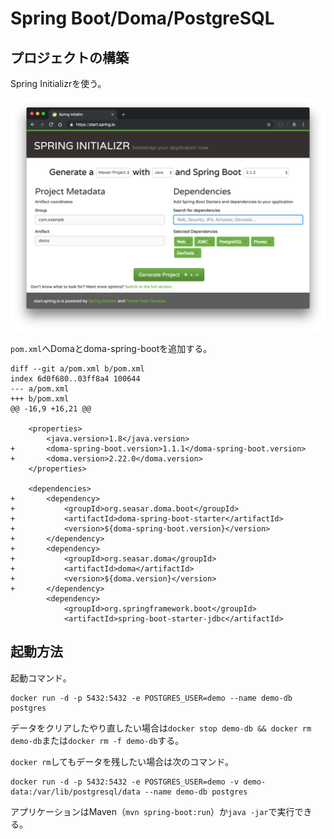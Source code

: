 # Spring Boot/Doma/PostgreSQL

## プロジェクトの構築

Spring Initializrを使う。

![](docs/assets/spring-initializr.png)

`pom.xml`へDomaとdoma-spring-bootを追加する。

```
diff --git a/pom.xml b/pom.xml
index 6d0f680..03ff8a4 100644
--- a/pom.xml
+++ b/pom.xml
@@ -16,9 +16,21 @@
 
 	<properties>
 		<java.version>1.8</java.version>
+		<doma-spring-boot.version>1.1.1</doma-spring-boot.version>
+		<doma.version>2.22.0</doma.version>
 	</properties>
 
 	<dependencies>
+		<dependency>
+			<groupId>org.seasar.doma.boot</groupId>
+			<artifactId>doma-spring-boot-starter</artifactId>
+			<version>${doma-spring-boot.version}</version>
+		</dependency>
+		<dependency>
+			<groupId>org.seasar.doma</groupId>
+			<artifactId>doma</artifactId>
+			<version>${doma.version}</version>
+		</dependency>
 		<dependency>
 			<groupId>org.springframework.boot</groupId>
 			<artifactId>spring-boot-starter-jdbc</artifactId>
```

## 起動方法

起動コマンド。

```
docker run -d -p 5432:5432 -e POSTGRES_USER=demo --name demo-db postgres
```

データをクリアしたやり直したい場合は`docker stop demo-db && docker rm demo-db`または`docker rm -f demo-db`する。

`docker rm`してもデータを残したい場合は次のコマンド。

```
docker run -d -p 5432:5432 -e POSTGRES_USER=demo -v demo-data:/var/lib/postgresql/data --name demo-db postgres
```

アプリケーションはMaven（`mvn spring-boot:run`）か`java -jar`で実行できる。

